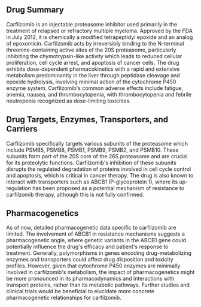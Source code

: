 ## Drug Summary
Carfilzomib is an injectable proteasome inhibitor used primarily in the treatment of relapsed or refractory multiple myeloma. Approved by the FDA in July 2012, it is chemically a modified tetrapeptidyl epoxide and an analog of epoxomicin. Carfilzomib acts by irreversibly binding to the N-terminal threonine-containing active sites of the 20S proteasome, particularly inhibiting the chymotrypsin-like activity which leads to reduced cellular proliferation, cell cycle arrest, and apoptosis of cancer cells. The drug exhibits dose-dependent pharmacokinetics with a rapid and extensive metabolism predominantly in the liver through peptidase cleavage and epoxide hydrolysis, involving minimal action of the cytochrome P450 enzyme system. Carfilzomib's common adverse effects include fatigue, anemia, nausea, and thrombocytopenia, with thrombocytopenia and febrile neutropenia recognized as dose-limiting toxicities.

## Drug Targets, Enzymes, Transporters, and Carriers
Carfilzomib specifically targets various subunits of the proteasome which include PSMB5, PSMB8, PSMB1, PSMB9, PSMB2, and PSMB10. These subunits form part of the 20S core of the 26S proteasome and are crucial for its proteolytic functions. Carfilzomib's inhibition of these subunits disrupts the regulated degradation of proteins involved in cell cycle control and apoptosis, which is critical in cancer therapy. The drug is also known to interact with transporters such as ABCB1 (P-glycoprotein 1), where its up-regulation has been proposed as a potential mechanism of resistance to carfilzomib therapy, although this is not fully confirmed.

## Pharmacogenetics
As of now, detailed pharmacogenetic data specific to carfilzomib are limited. The involvement of ABCB1 in resistance mechanisms suggests a pharmacogenetic angle, where genetic variants in the ABCB1 gene could potentially influence the drug's efficacy and patient's response to treatment. Generally, polymorphisms in genes encoding drug-metabolizing enzymes and transporters could affect drug disposition and toxicity profiles. However, given that cytochrome P450 enzymes are minimally involved in carfilzomib's metabolism, the impact of pharmacogenetics might be more pronounced in its pharmacodynamics and interactions with transport proteins, rather than its metabolic pathways. Further studies and clinical trials would be beneficial to elucidate more concrete pharmacogenetic relationships for carfilzomib.